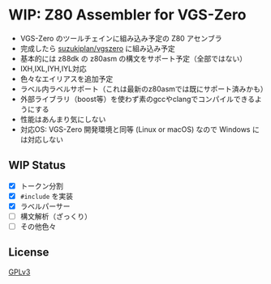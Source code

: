 # WIP: Z80 Assembler for VGS-Zero

- VGS-Zero のツールチェインに組み込み予定の Z80 アセンブラ
- 完成したら [suzukiplan/vgszero](https://github/suzukiplan/vgszero) に組み込み予定
- 基本的には z88dk の z80asm の構文をサポート予定（全部ではない）
- IXH,IXL,IYH,IYL対応
- 色々なエイリアスを追加予定
- ラベル内ラベルサポート（これは最新のz80asmでは既にサポート済みかも）
- 外部ライブラリ（boost等）を使わず素のgccやclangでコンパイルできるようにする
- 性能はあんまり気にしない
- 対応OS: VGS-Zero 開発環境と同等 (Linux or macOS) なので Windows には対応しない

## WIP Status

- [x] トークン分割
- [x] `#include` を実装
- [x] ラベルパーサー
- [ ] 構文解析（ざっくり）
- [ ] その他色々 

## License

[GPLv3](LICENSE.txt)
